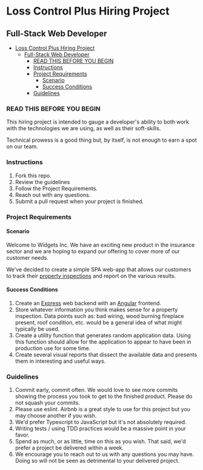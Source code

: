 # Loss Control Plus Hiring Project
## Full-Stack Web Developer

<!-- @import "[TOC]" {cmd="toc" depthFrom=1 depthTo=6 orderedList=false} -->

<!-- code_chunk_output -->

- [Loss Control Plus Hiring Project](#loss-control-plus-hiring-project)
  - [Full-Stack Web Developer](#full-stack-web-developer)
    - [READ THIS BEFORE YOU BEGIN](#read-this-before-you-begin)
    - [Instructions](#instructions)
    - [Project Requirements](#project-requirements)
      - [Scenario](#scenario)
      - [Success Conditions](#success-conditions)
    - [Guidelines](#guidelines)

<!-- /code_chunk_output -->

### READ THIS BEFORE YOU BEGIN

This hiring project is intended to gauge a developer's ability to both work with the technologies we are using, as well as their soft-skills.

Technical prowess is a good thing but, by itself, is not enough to earn a spot on our team.

### Instructions

1. Fork this repo.
2. Review the guidelines
3. Follow the Project Requirements.
4. Reach out with any questions.
5. Submit a pull request when your project is finished.

### Project Requirements
#### Scenario
Welcome to Widgets Inc. We have an exciting new product in the insurance sector and we are hoping to expand our offering to cover more of our customer needs.

We've decided to create a simple SPA web-app that allows our customers to track their [property inspections](https://www.hippo.com/blog/underwriters-look-home-inspections) and report on the various results.


#### Success Conditions
1. Create an [Express](https://expressjs.com/) web backend with an [Angular](https://angular.io/) frontend.
2. Store whatever information you think makes sense for a property inspection. Data points such as: bad wiring, wood burning fireplace present, roof condition, etc. would be a general idea of what might typically be used.
3. Create a utility function that generates random application data. Using this function should allow for the application to appear to have been in production use for some time.
4. Create several visual reports that dissect the available data and presents them in interesting and useful ways.


### Guidelines

1. Commit early, commit often. We would love to see more commits showing the process you took to get to the finished product. Please do not squash your commits.
2. Please use eslint. Airbnb is a great style to use for this project but you may choose another if you wish.
3. We'd prefer Typescript to JavaScript but it's not absolutely required.
4. Writing tests / using TDD practices would be a massive point in your favor.
5. Spend as much, or as little, time on this as you wish. That said, we'd prefer a project be delivered within a week.
6. We encourage you to reach out to us with any questions you may have. Doing so will not be seen as detrimental to your delivered project.
